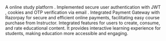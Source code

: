 A online study platform .
Implemented secure user authentication with JWT , cookies and OTP verification via email .
Integrated Payment Gateway with Razorpay for secure and efficient online payments, facilitating easy course purchase from Instructor.
Integrated features for users to create, consume, and rate educational content. It provides interactive learning experience for students, making education more accessible and engaging.
